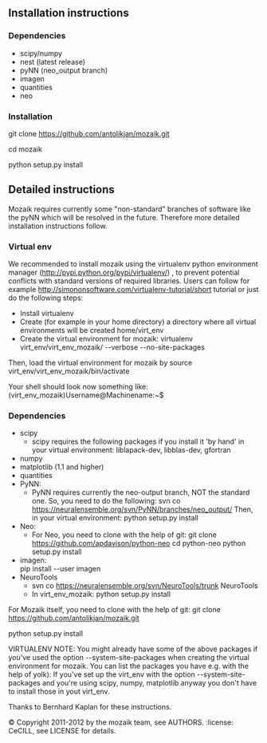 ## Installation instructions

### Dependencies
* scipy/numpy
* nest (latest release)
* pyNN (neo_output branch)
* imagen
* quantities 
* neo

### Installation
git clone https://github.com/antolikjan/mozaik.git

cd mozaik

python setup.py install


## Detailed instructions

Mozaik requires currently some "non-standard" branches of software like the
pyNN which will be resolved in the future. Therefore more detailed installation
instructions follow.

### Virtual env

We recommended to install mozaik using the virtualenv python environment manager (http://pypi.python.org/pypi/virtualenv/) , to prevent potential
conflicts with standard versions of required libraries. Users can follow for example http://simononsoftware.com/virtualenv-tutorial/short tutorial or just do the following steps:
 
 * Install virtualenv
 * Create (for example in your home directory) a directory where all virtual
   environments will be created home/virt_env
 * Create the virtual environment for mozaik: virtualenv virt_env/virt_env_mozaik/ --verbose --no-site-packages

Then, load the virtual environment for mozaik by source virt_env/virt_env_mozaik/bin/activate

Your shell should look now something like:
(virt_env_mozaik)Username@Machinename:~$

### Dependencies 

 * scipy
   * scipy requires the following packages if you install it 'by hand' in your
     virtual environment: liblapack-dev, libblas-dev, gfortran
 * numpy
 * matplotlib (1.1 and higher)
 * quantities
 * PyNN:
     * PyNN requires currently the neo-output branch, NOT the standard one.
     So, you need to do the following:
     svn co https://neuralensemble.org/svn/PyNN/branches/neo_output/
     Then, in your virtual environment:
     python setup.py install
 * Neo:
    * For Neo, you need to clone with the help of git:
      git clone https://github.com/apdavison/python-neo
      cd python-neo
      python setup.py install
 * imagen:        
      pip install --user imagen
 * NeuroTools
   * svn co https://neuralensemble.org/svn/NeuroTools/trunk NeuroTools
   * In virt_env_mozaik: python setup.py install
 
For Mozaik itself, you need to clone with the help of git:
git clone https://github.com/antolikjan/mozaik.git

python setup.py install


VIRTUALENV NOTE: You might already have some of the above packages
if you've used the option --system-site-packages when creating the virtual environment for mozaik.
You can list the packages you have e.g. with the help of yolk):
If you've set up the virt_env with the option --system-site-packages and
you're using scipy, numpy, matplotlib anyway you don't have to install those in yout virt_env.


Thanks to Bernhard Kaplan for these instructions.


:copyright: Copyright 2011-2012 by the mozaik team, see AUTHORS.
:license: CeCILL, see LICENSE for details.
